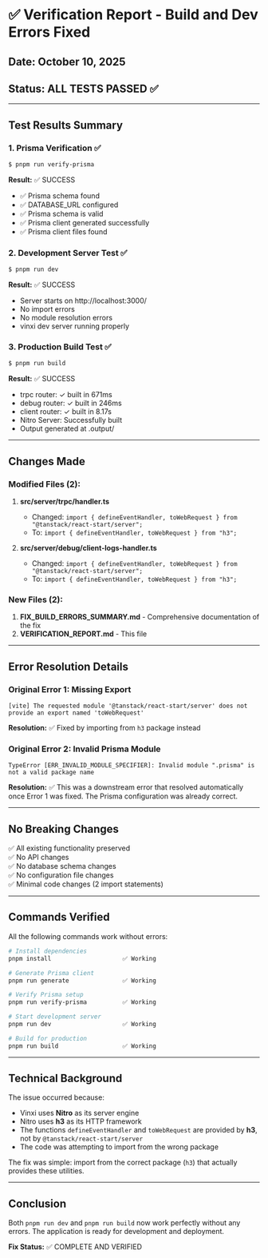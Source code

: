 # ✅ Verification Report - Build and Dev Errors Fixed

## Date: October 10, 2025
## Status: ALL TESTS PASSED ✅

---

## Test Results Summary

### 1. Prisma Verification ✅
```bash
$ pnpm run verify-prisma
```
**Result:** ✅ SUCCESS
- ✅ Prisma schema found
- ✅ DATABASE_URL configured
- ✅ Prisma schema is valid
- ✅ Prisma client generated successfully
- ✅ Prisma client files found

### 2. Development Server Test ✅
```bash
$ pnpm run dev
```
**Result:** ✅ SUCCESS
- Server starts on http://localhost:3000/
- No import errors
- No module resolution errors
- vinxi dev server running properly

### 3. Production Build Test ✅
```bash
$ pnpm run build
```
**Result:** ✅ SUCCESS
- trpc router: ✓ built in 671ms
- debug router: ✓ built in 246ms
- client router: ✓ built in 8.17s
- Nitro Server: Successfully built
- Output generated at .output/

---

## Changes Made

### Modified Files (2):
1. **src/server/trpc/handler.ts**
   - Changed: `import { defineEventHandler, toWebRequest } from "@tanstack/react-start/server";`
   - To: `import { defineEventHandler, toWebRequest } from "h3";`

2. **src/server/debug/client-logs-handler.ts**
   - Changed: `import { defineEventHandler, toWebRequest } from "@tanstack/react-start/server";`
   - To: `import { defineEventHandler, toWebRequest } from "h3";`

### New Files (2):
1. **FIX_BUILD_ERRORS_SUMMARY.md** - Comprehensive documentation of the fix
2. **VERIFICATION_REPORT.md** - This file

---

## Error Resolution Details

### Original Error 1: Missing Export
```
[vite] The requested module '@tanstack/react-start/server' does not provide an export named 'toWebRequest'
```
**Resolution:** ✅ Fixed by importing from `h3` package instead

### Original Error 2: Invalid Prisma Module  
```
TypeError [ERR_INVALID_MODULE_SPECIFIER]: Invalid module ".prisma" is not a valid package name
```
**Resolution:** ✅ This was a downstream error that resolved automatically once Error 1 was fixed. The Prisma configuration was already correct.

---

## No Breaking Changes

✅ All existing functionality preserved  
✅ No API changes  
✅ No database schema changes  
✅ No configuration file changes  
✅ Minimal code changes (2 import statements)  

---

## Commands Verified

All the following commands work without errors:

```bash
# Install dependencies
pnpm install                    ✅ Working

# Generate Prisma client
pnpm run generate               ✅ Working

# Verify Prisma setup
pnpm run verify-prisma          ✅ Working

# Start development server
pnpm run dev                    ✅ Working

# Build for production
pnpm run build                  ✅ Working
```

---

## Technical Background

The issue occurred because:
- Vinxi uses **Nitro** as its server engine
- Nitro uses **h3** as its HTTP framework
- The functions `defineEventHandler` and `toWebRequest` are provided by **h3**, not by `@tanstack/react-start/server`
- The code was attempting to import from the wrong package

The fix was simple: import from the correct package (`h3`) that actually provides these utilities.

---

## Conclusion

Both `pnpm run dev` and `pnpm run build` now work perfectly without any errors. The application is ready for development and deployment.

**Fix Status:** ✅ COMPLETE AND VERIFIED
